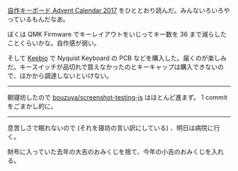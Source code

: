 [自作キーボード Advent Calendar 2017](https://adventar.org/calendars/2114) をひととおり読んだ。みんないろいろやっているもんだなあ。

ぼくは QMK Firmware でキーレイアウトをいじってキー数を 36 まで減らしたことくらいかな。自作感が弱い。

そして [Keebio](https://keeb.io/) で Nyquist Keyboard の PCB などを購入した。届くのが楽しみだ。キースイッチが品切れで買えなかったのとキーキャップは購入できないので、ほかから調達しないといけない。

-----

朝寝坊したので [bouzuya/screenshot-testing-js][] はほとんど進まず。 1 commit をごまかし的に。

-----

息苦しさで眠れないので (それを寝坊の言い訳にしている) 、明日は病院に行く。

財布に入っていた去年の大吉のおみくじを捨て、今年の小吉のおみくじを入れる。

[bouzuya/screenshot-testing-js]: https://github.com/bouzuya/screenshot-testing-js
